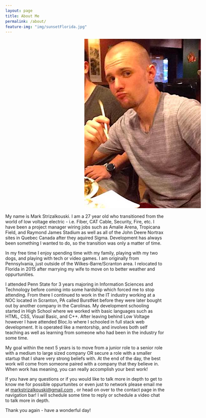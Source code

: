 ```yaml
---
layout: page
title: About Me
permalink: /about/
feature-img: "img/sunsetFlorida.jpg"
---
```

<img style="padding-left:250px;" src="/img/Chopsticks.jpg">



My name is Mark Strizalkouski.  I am a 27 year old who transitioned from the world of low voltage electric - i.e. Fiber, CAT Cable, Security, Fire, etc.  I have been a project manager wiring jobs such as Amalie Arena, Tropicana Field, and Raymond James Stadium as well as all of the John Deere Nortrax sites in Quebec Canada after they aquired Sigma.  Development has always been something I wanted to do, so the transition was only a matter of time.  

In my free time I enjoy spending time with my family, playing with my two dogs, and playing with tech or video games.  I am originally from Pennsylvania, just outside of the Wilkes-Barre/Scranton area.  I relocated to Florida in 2015 after marrying my wife to move on to better weather and oppurtunities.  

I attended Penn State for 3 years majoring in Information Sciences and Technology before coming into some hardship which forced me to stop attending.  From there I continued to work in the IT industry working at a NOC located in Scranton, PA called BurstNet before they were later bought out by another company in the Carolinas.  My development schooling started in High School where we worked with basic languages such as HTML, CSS, Visual Basic, and C++.  After leaving behind Low Voltage however I have attended Bloc.Io where I schooled in full stack web development.  It is operated like a mentorship, and involves both self teaching as well as learning from someone who had been in the industry for some time.  

My goal within the next 5 years is to move from a junior role to a senior role with a medium to large sized company OR secure a role with a smaller startup that I share very strong beliefs with.  At the end of the day, the best work will come from someone paired with a company that they believe in.  When work has meaning, you can really accomplish your best work! 

If you have any questions or if you would like to talk more in depth to get to know me for possible oppurtunites or even just to network please email me at markstrizalkouski@gmail.com , or head on over to the contact page in the navigation bar!  I will schedule some time to reply or schedule a video chat to talk more in depth.

Thank you again - have a wonderful day!